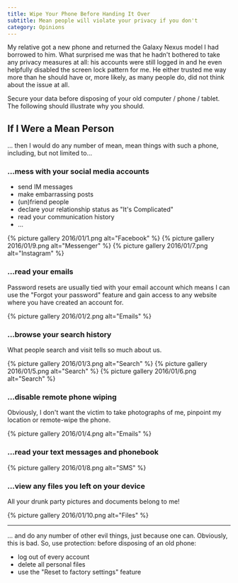 ```yaml
---
title: Wipe Your Phone Before Handing It Over
subtitle: Mean people will violate your privacy if you don't
category: Opinions
---
```


My relative got a new phone and returned the Galaxy Nexus model I had borrowed to him. What surprised me was that he hadn't bothered to take any privacy measures at all:  his accounts were still logged in and he even helpfully disabled the screen lock pattern for me. He either trusted me way more than he should have or, more likely, as many people do, did not think about the issue at all.

Secure your data before disposing of your old computer / phone / tablet. The following should illustrate why you should.

## If I Were a Mean Person

... then I would do any number of mean, mean things with such a phone, including, but not limited to... 

### ...mess with your social media accounts

- send IM messages
- make embarrassing posts
- (un)friend people
- declare your relationship status as "It's Complicated"
- read your communication history
- ...

{% picture gallery 2016/01/1.png alt="Facebook" %}
{% picture gallery 2016/01/9.png alt="Messenger" %}
{% picture gallery 2016/01/7.png alt="Instagram" %}

### ...read your emails

Password resets are usually tied with your email account which means I can use the "Forgot your password" feature and gain access to any website where you have created an account for.

{% picture gallery 2016/01/2.png alt="Emails" %}

### ...browse your search history

What people search and visit tells so much about us.

{% picture gallery 2016/01/3.png alt="Search" %}
{% picture gallery 2016/01/5.png alt="Search" %}
{% picture gallery 2016/01/6.png alt="Search" %}

### ...disable remote phone wiping

Obviously, I don't want the victim to take photographs of me, pinpoint my location or remote-wipe the phone.

{% picture gallery 2016/01/4.png alt="Emails" %}

### ...read your text messages and phonebook

{% picture gallery 2016/01/8.png alt="SMS" %}

### ...view any files you left on your device

All your drunk party pictures and documents belong to me!

{% picture gallery 2016/01/10.png alt="Files" %}

---------

... and do any number of other evil things, just because one can. Obviously, this is bad. So, use protection: before disposing of an old phone:

- log out of every account
- delete all personal files
- use the "Reset to factory settings" feature